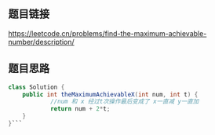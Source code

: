## 题目链接
https://leetcode.cn/problems/find-the-maximum-achievable-number/description/

## 题目思路
```java
class Solution {
    public int theMaximumAchievableX(int num, int t) {
            //num 和 x 经过t次操作最后变成了 x一直减 y一直加
            return num + 2*t;
    }
}```

